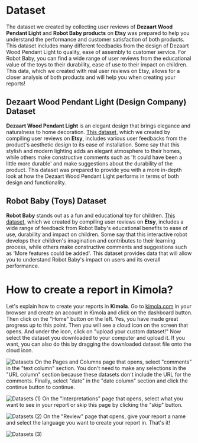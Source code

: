 # Dataset
The dataset we created by collecting user reviews of **Dezaart Wood Pendant Light** and **Robot Baby products** on **Etsy** was prepared to help you understand the performance and customer satisfaction of both products. This dataset includes many different feedbacks from the design of Dezaart Wood Pendant Light to quality, ease of assembly to customer service. For Robot Baby, you can find a wide range of user reviews from the educational value of the toys to their durability, ease of use to their impact on children. This data, which we created with real user reviews on Etsy, allows for a closer analysis of both products and will help you when creating your reports!
## Dezaart Wood Pendant Light (Design Company) Dataset
**Dezaart Wood Pendant Light** is an elegant design that brings elegance and naturalness to home decoration. [This dataset](https://github.com/Kimola/nlp-datasets/blob/main/etsy-reviews/Dezaart%20Wood%20Pendant%20Light%20(Design%20Company)%20-%20Etsy%20Product%20Reviews%20-%20English.csv), which we created by compiling user reviews on **Etsy**, includes various user feedbacks from the product's aesthetic design to its ease of installation. Some say that this stylish and modern lighting adds an elegant atmosphere to their homes, while others make constructive comments such as 'It could have been a little more durable' and make suggestions about the durability of the product. This dataset was prepared to provide you with a more in-depth look at how the Dezaart Wood Pendant Light performs in terms of both design and functionality.
## Robot Baby (Toys) Dataset
**Robot Baby** stands out as a fun and educational toy for children. [This dataset](https://github.com/Kimola/nlp-datasets/blob/main/etsy-reviews/Robot%20Baby%20(Toys)%20-%20Etsy%20Product%20Reviews%20-%20English.csv), which we created by compiling user reviews on **Etsy**, includes a wide range of feedback from Robot Baby's educational benefits to ease of use, durability and impact on children. Some say that this interactive robot develops their children's imagination and contributes to their learning process, while others make constructive comments and suggestions such as 'More features could be added'. This dataset provides data that will allow you to understand Robot Baby's impact on users and its overall performance.
# How to create a report in Kimola?
Let's explain how to create your reports in **Kimola**. Go to [kimola.com](https://kimola.com/) in your browser and create an account in Kimola and click on the dashboard button. Then click on the "Home" button on the left. Yes, you have made great progress up to this point. Then you will see a cloud icon on the screen that opens. And under the icon, click on "upload your custom dataset!" Now select the dataset you downloaded to your computer and upload it. If you want, you can also do this by dragging the downloaded dataset file onto the cloud icon.

![Datasets](https://github.com/user-attachments/assets/ce33675c-a9f7-423b-ae86-b5f780ace548)
On the Pages and Columns page that opens, select "comments" in the "text column" section. You don't need to make any selections in the "URL column" section because these datasets don't include the URL for the comments. Finally, select "date" in the "date column" section and click the continue button to continue.

![Datasets (1)](https://github.com/user-attachments/assets/2b8f2c62-a068-4ab6-9d52-488de5a2a731)
On the "Interpretations" page that opens, select what you want to see in your report or skip this page by clicking the "skip" button.

![Datasets (2)](https://github.com/user-attachments/assets/3df0df82-c89b-442b-b9e9-d498fbf09d2e)
On the "Review" page that opens, give your report a name and select the language you want to create your report in. That's it!

![Datasets (3)](https://github.com/user-attachments/assets/5bcdd60e-dad4-44fd-81b2-89dfac362f06)
